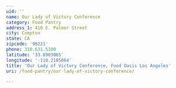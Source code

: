 ```yaml
---
uid: ''
name: Our Lady of Victory Conference
category: Food Pantry
address_1: 410 E. Palmer Street
city: Compton
state: CA
zipcode: '90221'
phone: 310.631.5100
latitude: '33.8983065'
longitude: '-118.2185064'
title: 'Our Lady of Victory Conference, Food Oasis Los Angeles'
uri: /food-pantry/our-lady-of-victory-conference/

---
```


